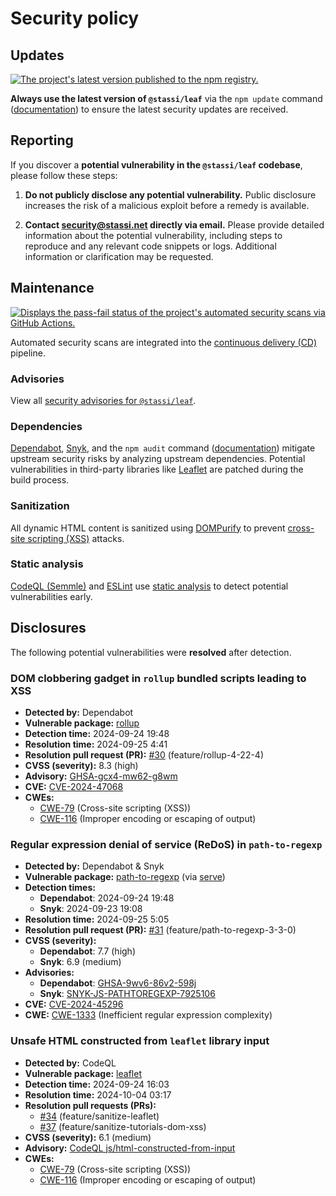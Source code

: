 # Security policy

## Updates

[![The project's latest version published to the npm registry.](https://img.shields.io/npm/v/%40stassi%2Fleaf "npm latest version badge")](https://www.npmjs.com/package/@stassi/leaf)

**Always use the latest version of `@stassi/leaf`** via the `npm update` command ([documentation](https://docs.npmjs.com/cli/v10/commands/npm-update)) to ensure the latest security updates are received.

## Reporting

If you discover a **potential vulnerability in the `@stassi/leaf` codebase**, please follow these steps:

1. **Do not publicly disclose any potential vulnerability.** Public disclosure increases the risk of a malicious exploit before a remedy is available.

2. **Contact [security@stassi.net](mailto:security@stassi.net) directly via email.** Please provide detailed information about the potential vulnerability, including steps to reproduce and any relevant code snippets or logs. Additional information or clarification may be requested.

## Maintenance

[![Displays the pass-fail status of the project's automated security scans via GitHub Actions.](https://github.com/Stassi/leaf/actions/workflows/security.yml/badge.svg "automated security analysis status badge")](https://github.com/Stassi/leaf/actions/workflows/security.yml)

Automated security scans are integrated into the [continuous delivery (CD)](https://en.wikipedia.org/wiki/Continuous_delivery) pipeline.

### Advisories

View all [security advisories for `@stassi/leaf`](https://github.com/Stassi/leaf/security/advisories).

### Dependencies

[Dependabot](https://docs.github.com/en/code-security/getting-started/dependabot-quickstart-guide), [Snyk](https://en.wikipedia.org/wiki/Snyk), and the `npm audit` command ([documentation](https://docs.npmjs.com/cli/v10/commands/npm-audit)) mitigate upstream security risks by analyzing upstream dependencies. Potential vulnerabilities in third-party libraries like [Leaflet](<https://en.wikipedia.org/wiki/Leaflet_(software)>) are patched during the build process.

### Sanitization

All dynamic HTML content is sanitized using [DOMPurify](https://www.npmjs.com/package/dompurify) to prevent [cross-site scripting (XSS)](https://en.wikipedia.org/wiki/Cross-site_scripting) attacks.

### Static analysis

[CodeQL (Semmle)](https://en.wikipedia.org/wiki/Semmle) and [ESLint](https://en.wikipedia.org/wiki/ESLint) use [static analysis](https://en.wikipedia.org/wiki/Static_program_analysis) to detect potential vulnerabilities early.

## Disclosures

The following potential vulnerabilities were **resolved** after detection.

### DOM clobbering gadget in `rollup` bundled scripts leading to XSS

- **Detected by:** Dependabot
- **Vulnerable package:** [rollup](https://www.npmjs.com/package/rollup)
- **Detection time:** 2024-09-24 19:48
- **Resolution time:** 2024-09-25 4:41
- **Resolution pull request (PR):** [#30](https://github.com/Stassi/leaf/pull/30) (feature/rollup-4-22-4)
- **CVSS (severity):** 8.3 (high)
- **Advisory:** [GHSA-gcx4-mw62-g8wm](https://github.com/advisories/GHSA-gcx4-mw62-g8wm)
- **CVE:** [CVE-2024-47068](https://nvd.nist.gov/vuln/detail/CVE-2024-47068)
- **CWEs:**
  - [CWE-79](https://cwe.mitre.org/data/definitions/79.html) (Cross-site scripting (XSS))
  - [CWE-116](https://cwe.mitre.org/data/definitions/116.html) (Improper encoding or escaping of output)

### Regular expression denial of service (ReDoS) in `path-to-regexp`

- **Detected by:** Dependabot & Snyk
- **Vulnerable package:** [path-to-regexp](https://www.npmjs.com/package/path-to-regexp) (via [serve](https://www.npmjs.com/package/serve))
- **Detection times:**
  - **Dependabot**: 2024-09-24 19:48
  - **Snyk**: 2024-09-23 19:08
- **Resolution time:** 2024-09-25 5:05
- **Resolution pull request (PR):** [#31](https://github.com/Stassi/leaf/pull/31) (feature/path-to-regexp-3-3-0)
- **CVSS (severity):**
  - **Dependabot**: 7.7 (high)
  - **Snyk**: 6.9 (medium)
- **Advisories:**
  - **Dependabot**: [GHSA-9wv6-86v2-598j](https://github.com/advisories/GHSA-9wv6-86v2-598j)
  - **Snyk**: [SNYK-JS-PATHTOREGEXP-7925106](https://security.snyk.io/vuln/SNYK-JS-PATHTOREGEXP-7925106)
- **CVE:** [CVE-2024-45296](https://nvd.nist.gov/vuln/detail/CVE-2024-45296)
- **CWE:** [CWE-1333](https://cwe.mitre.org/data/definitions/1333.html) (Inefficient regular expression complexity)

### Unsafe HTML constructed from `leaflet` library input

- **Detected by:** CodeQL
- **Vulnerable package:** [leaflet](https://www.npmjs.com/package/leaflet)
- **Detection time:** 2024-09-24 16:03
- **Resolution time:** 2024-10-04 03:17
- **Resolution pull requests (PRs):**
  - [#34](https://github.com/Stassi/leaf/pull/34) (feature/sanitize-leaflet)
  - [#37](https://github.com/Stassi/leaf/pull/37) (feature/sanitize-tutorials-dom-xss)
- **CVSS (severity):** 6.1 (medium)
- **Advisory:** [CodeQL js/html-constructed-from-input](https://codeql.github.com/codeql-query-help/javascript/js-html-constructed-from-input/)
- **CWEs:**
  - [CWE-79](https://cwe.mitre.org/data/definitions/79.html) (Cross-site scripting (XSS))
  - [CWE-116](https://cwe.mitre.org/data/definitions/116.html) (Improper encoding or escaping of output)
